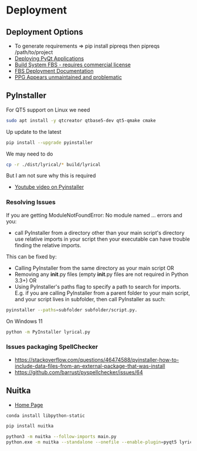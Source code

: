 # Deployment 

## Deployment Options
- To generate requirements => pip install pipreqs then pipreqs /path/to/project
- [Deploying PyQt Applications](https://wiki.python.org/moin/PyQt/Deploying_PyQt_Applications)
- [Build System FBS - requires commercial license](https://build-system.fman.io/pyqt5-tutorial)
- [FBS Deployment Documentation](https://build-system.fman.io/manual/)
- [PPG Appears unmaintained and problematic](https://github.com/runesc/PPG)

## PyInstaller

For QT5 support on Linux we need

```sh
sudo apt install -y qtcreator qtbase5-dev qt5-qmake cmake
```

Up update to the latest

```sh
pip install --upgrade pyinstaller
```

We may need to do

```sh
cp -r ./dist/lyrical/* build/lyrical
```

But I am not sure why this is required

- [Youtube video on Pyinstaller](https://www.youtube.com/watch?v=gI_WXyY-PrA)


### Resolving Issues

If you are getting ModuleNotFoundError: No module named ... errors and you:
- call PyInstaller from a directory other than your main script's directory use relative imports in your script then your executable can have trouble finding the relative imports.

This can be fixed by:

- Calling PyInstaller from the same directory as your main script OR 
- Removing any __init__.py files (empty __init__.py files are not required in Python 3.3+) OR
- Using PyInstaller's paths flag to specify a path to search for imports. E.g. if you are calling PyInstaller from a parent folder to your main script, and your script lives in subfolder, then call PyInstaller as such:

```sh
pyinstaller --paths=subfolder subfolder/script.py.
```

On Windows 11

```sh
python -m PyInstaller lyrical.py
```


### Issues packaging SpellChecker

- https://stackoverflow.com/questions/46474588/pyinstaller-how-to-include-data-files-from-an-external-package-that-was-install
- https://github.com/barrust/pyspellchecker/issues/64


## Nuitka

- [Home Page](https://www.nuitka.net/)

```sh
conda install libpython-static
```

```sh
pip install nuitka
```


```sh
python3 -m nuitka --follow-imports main.py
python.exe -m nuitka --standalone --onefile --enable-plugin=pyqt5 lyrical.py
```
